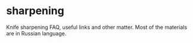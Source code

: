 sharpening
==========

Knife sharpening FAQ, useful links and other matter.
Most of the materials are in Russian language.



